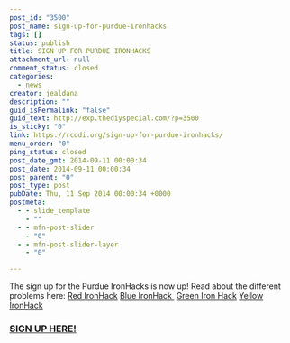 ```yaml
---
post_id: "3500"
post_name: sign-up-for-purdue-ironhacks
tags: []
status: publish
title: SIGN UP FOR PURDUE IRONHACKS
attachment_url: null
comment_status: closed
categories:
  - news
creator: jealdana
description: ""
guid_isPermalink: "false"
guid_text: http://exp.thediyspecial.com/?p=3500
is_sticky: "0"
link: https://rcodi.org/sign-up-for-purdue-ironhacks/
menu_order: "0"
ping_status: closed
post_date_gmt: 2014-09-11 00:00:34
post_date: 2014-09-11 00:00:34
post_parent: "0"
post_type: post
pubDate: Thu, 11 Sep 2014 00:00:34 +0000
postmeta:
  - - slide_template
    - ""
  - - mfn-post-slider
    - "0"
  - - mfn-post-slider-layer
    - "0"

---
```

The sign up for the Purdue IronHacks is now up! Read about the different problems here: [Red IronHack](https://www.purdue.edu/opendigital/red-ironhack/) [Blue IronHack ](https://www.purdue.edu/opendigital/blue-ironhack/) [Green Iron Hack](https://www.purdue.edu/opendigital/green-ironhack/) [Yellow IronHack](https://www.purdue.edu/opendigital/yellow-ironhack/)

### [SIGN UP HERE!](https://www.purdue.edu/opendigital/sign-up/)
